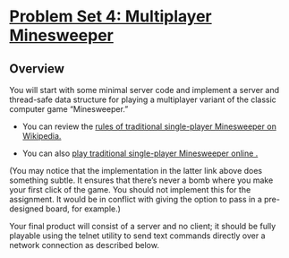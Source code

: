 # [Problem Set 4: Multiplayer Minesweeper](https://ocw.mit.edu/ans7870/6/6.005/s16/psets/ps4/)
## Overview
You will start with some minimal server code and implement a server and thread-safe 
data structure for playing a multiplayer variant of the classic computer game “Minesweeper.”

* You can review the [rules of traditional single-player Minesweeper on Wikipedia.](http://en.wikipedia.org/wiki/Minesweeper_(video_game))

* You can also [play traditional single-player Minesweeper online .](http://minesweeperonline.com/)

(You may notice that the implementation in the latter link above does something subtle. It ensures that there’s never a bomb where you make your first click of the game. You should not implement this for the assignment. It would be in conflict with giving the option to pass in a pre-designed board, for example.)

Your final product will consist of a server and no client; it should be fully playable using the telnet utility to send text commands directly over a network connection as described below.

